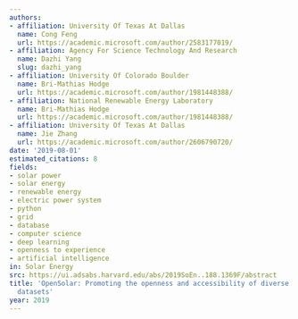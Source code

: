 ```yaml
---
authors:
- affiliation: University Of Texas At Dallas
  name: Cong Feng
  url: https://academic.microsoft.com/author/2583177019/
- affiliation: Agency For Science Technology And Research
  name: Dazhi Yang
  slug: dazhi_yang
- affiliation: University Of Colorado Boulder
  name: Bri-Mathias Hodge
  url: https://academic.microsoft.com/author/1981448388/
- affiliation: National Renewable Energy Laboratory
  name: Bri-Mathias Hodge
  url: https://academic.microsoft.com/author/1981448388/
- affiliation: University Of Texas At Dallas
  name: Jie Zhang
  url: https://academic.microsoft.com/author/2606790720/
date: '2019-08-01'
estimated_citations: 8
fields:
- solar power
- solar energy
- renewable energy
- electric power system
- python
- grid
- database
- computer science
- deep learning
- openness to experience
- artificial intelligence
in: Solar Energy
src: https://ui.adsabs.harvard.edu/abs/2019SoEn..188.1369F/abstract
title: 'OpenSolar: Promoting the openness and accessibility of diverse public solar
  datasets'
year: 2019
---
```

